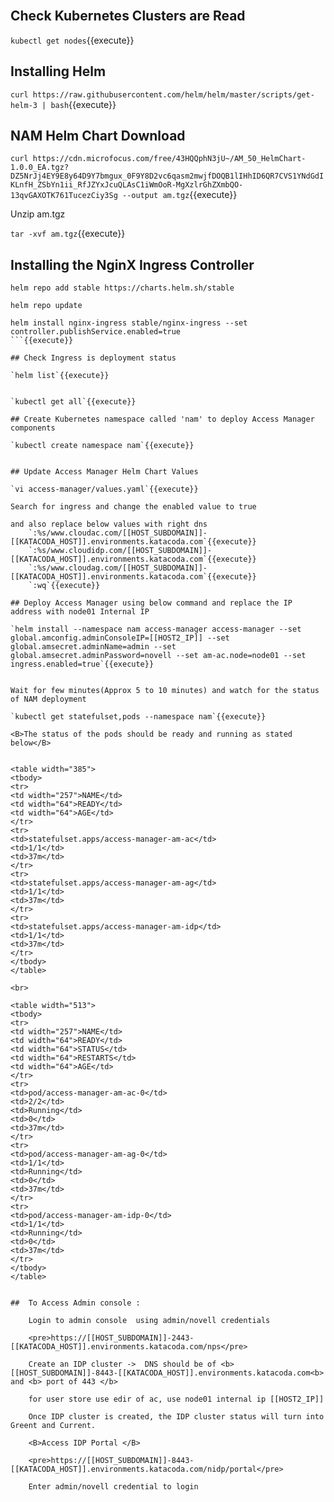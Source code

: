 <br>

## Check Kubernetes Clusters are Read

`kubectl get nodes`{{execute}}

## Installing Helm
	
 `curl https://raw.githubusercontent.com/helm/helm/master/scripts/get-helm-3 | bash`{{execute}}
	
## NAM Helm Chart Download
	
`curl https://cdn.microfocus.com/free/43HQQphN3jU~/AM_50_HelmChart-1.0.0_EA.tgz?DZ5NrJj4EY9E8y64D9Y7bmgux_0F9Y8D2vc6qasm2mwjfDOQB1lIHhID6QR7CVS1YNdGdIKLnfH_ZSbYn1ii_RfJZYxJcuQLAsC1iWmOoR-MgXzlrGhZXmbQO-13qvGAXOTK761TucezCiy3Sg --output am.tgz`{{execute}}
	
Unzip am.tgz

`tar -xvf am.tgz`{{execute}}
		 

## Installing the NginX Ingress Controller

```
helm repo add stable https://charts.helm.sh/stable

helm repo update

helm install nginx-ingress stable/nginx-ingress --set controller.publishService.enabled=true
```{{execute}}

## Check Ingress is deployment status

`helm list`{{execute}}


`kubectl get all`{{execute}}

## Create Kubernetes namespace called 'nam' to deploy Access Manager components
	
`kubectl create namespace nam`{{execute}}


## Update Access Manager Helm Chart Values

`vi access-manager/values.yaml`{{execute}}

Search for ingress and change the enabled value to true

and also replace below values with right dns
	`:%s/www.cloudac.com/[[HOST_SUBDOMAIN]]-[[KATACODA_HOST]].environments.katacoda.com`{{execute}}
	`:%s/www.cloudidp.com/[[HOST_SUBDOMAIN]]-[[KATACODA_HOST]].environments.katacoda.com`{{execute}}
	`:%s/www.cloudag.com/[[HOST_SUBDOMAIN]]-[[KATACODA_HOST]].environments.katacoda.com`{{execute}}
	`:wq`{{execute}}

## Deploy Access Manager using below command and replace the IP address with node01 Internal IP

`helm install --namespace nam access-manager access-manager --set global.amconfig.adminConsoleIP=[[HOST2_IP]] --set global.amsecret.adminName=admin --set global.amsecret.adminPassword=novell --set am-ac.node=node01 --set ingress.enabled=true`{{execute}}


Wait for few minutes(Approx 5 to 10 minutes) and watch for the status of NAM deployment

`kubectl get statefulset,pods --namespace nam`{{execute}}

<B>The status of the pods should be ready and running as stated below</B>


<table width="385">
<tbody>
<tr>
<td width="257">NAME</td>
<td width="64">READY</td>
<td width="64">AGE</td>
</tr>
<tr>
<td>statefulset.apps/access-manager-am-ac</td>
<td>1/1</td>
<td>37m</td>
</tr>
<tr>
<td>statefulset.apps/access-manager-am-ag</td>
<td>1/1</td>
<td>37m</td>
</tr>
<tr>
<td>statefulset.apps/access-manager-am-idp</td>
<td>1/1</td>
<td>37m</td>
</tr>
</tbody>
</table>

<br>

<table width="513">
<tbody>
<tr>
<td width="257">NAME</td>
<td width="64">READY</td>
<td width="64">STATUS</td>
<td width="64">RESTARTS</td>
<td width="64">AGE</td>
</tr>
<tr>
<td>pod/access-manager-am-ac-0</td>
<td>2/2</td>
<td>Running</td>
<td>0</td>
<td>37m</td>
</tr>
<tr>
<td>pod/access-manager-am-ag-0</td>
<td>1/1</td>
<td>Running</td>
<td>0</td>
<td>37m</td>
</tr>
<tr>
<td>pod/access-manager-am-idp-0</td>
<td>1/1</td>
<td>Running</td>
<td>0</td>
<td>37m</td>
</tr>
</tbody>
</table>


## 	To Access Admin console :

	Login to admin console  using admin/novell credentials

	<pre>https://[[HOST_SUBDOMAIN]]-2443-[[KATACODA_HOST]].environments.katacoda.com/nps</pre>
	
	Create an IDP cluster ->  DNS should be of <b>[[HOST_SUBDOMAIN]]-8443-[[KATACODA_HOST]].environments.katacoda.com<b> and <b> port of 443 </b>
	
	for user store use edir of ac, use node01 internal ip [[HOST2_IP]]
	
	Once IDP cluster is created, the IDP cluster status will turn into Greent and Current.
	
	<B>Access IDP Portal </B>
	
	<pre>https://[[HOST_SUBDOMAIN]]-8443-[[KATACODA_HOST]].environments.katacoda.com/nidp/portal</pre>
	
	Enter admin/novell credential to login
